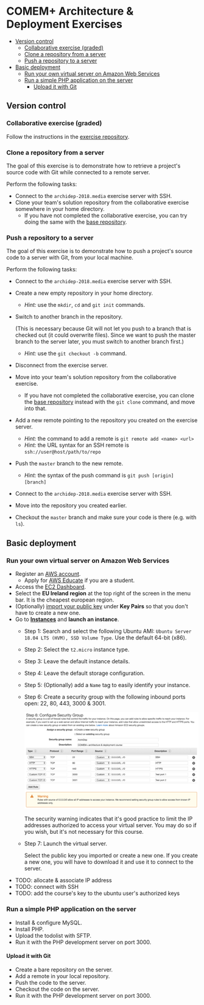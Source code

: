 # COMEM+ Architecture & Deployment Exercises

<!-- START doctoc generated TOC please keep comment here to allow auto update -->
<!-- DON'T EDIT THIS SECTION, INSTEAD RE-RUN doctoc TO UPDATE -->


- [Version control](#version-control)
  - [Collaborative exercise (graded)](#collaborative-exercise-graded)
  - [Clone a repository from a server](#clone-a-repository-from-a-server)
  - [Push a repository to a server](#push-a-repository-to-a-server)
- [Basic deployment](#basic-deployment)
  - [Run your own virtual server on Amazon Web Services](#run-your-own-virtual-server-on-amazon-web-services)
  - [Run a simple PHP application on the server](#run-a-simple-php-application-on-the-server)
    - [Upload it with Git](#upload-it-with-git)

<!-- END doctoc generated TOC please keep comment here to allow auto update -->



## Version control

### Collaborative exercise (graded)

Follow the instructions in the [exercise repository][php-todo-ex].

### Clone a repository from a server

The goal of this exercise is to demonstrate how to retrieve a project's source code with Git while connected to a remote server.

Perform the following tasks:

* Connect to the `archidep-2018.media` exercise server with SSH.
* Clone your team's solution repository from the collaborative exercise somewhere in your home directory.
  * If you have not completed the collaborative exercise, you can try doing the same with the [base repository][php-todo-ex].

### Push a repository to a server

The goal of this exercise is to demonstrate how to push a project's source code to a server with Git, from your local machine.

Perform the following tasks:

* Connect to the `archidep-2018.media` exercise server with SSH.
* Create a new empty repository in your home directory.
  * *Hint:* use the `mkdir`, `cd` and `git init` commands.
* Switch to another branch in the repository.

  (This is necessary because Git will not let you push to a branch that is checked out (it could overwrite files).
  Since we want to push the master branch to the server later, you must switch to another branch first.)
  * *Hint:* use the `git checkout -b` command.
* Disconnect from the exercise server.
* Move into your team's solution repository from the collaborative exercise.
  * If you have not completed the collaborative exercise, you can clone the [base repository][php-todo-ex] instead with the `git clone` command, and move into that.
* Add a new remote pointing to the repository you created on the exercise server.
  * *Hint:* the command to add a remote is `git remote add <name> <url>`
  * *Hint:* the URL syntax for an SSH remote is `ssh://user@host/path/to/repo`
* Push the `master` branch to the new remote.
  * *Hint:* the syntax of the push command is `git push [origin] [branch]`
* Connect to the `archidep-2018.media` exercise server with SSH.
* Move into the repository you created earlier.
* Checkout the `master` branch and make sure your code is there (e.g. with `ls`).



## Basic deployment

### Run your own virtual server on Amazon Web Services

* Register an [AWS account](https://portal.aws.amazon.com/billing/signup#/start).
  * Apply for [AWS Educate](https://aws.amazon.com/education/awseducate/apply/) if you are a student.
* Access the [EC2 Dashboard](https://eu-west-1.console.aws.amazon.com/ec2).
* Select the **EU Ireland region** at the top right of the screen in the menu bar.
  It is the cheapest european region.
* (Optionally) [import your public key](https://eu-west-1.console.aws.amazon.com/ec2) under **Key Pairs** so that you don't have to create a new one.
* Go to [**Instances**](https://eu-west-1.console.aws.amazon.com/ec2) and **launch an instance**.
  * Step 1: Search and select the following Ubuntu AMI: `Ubuntu Server 18.04 LTS (HVM), SSD Volume Type`.
    Use the default 64-bit (x86).
  * Step 2: Select the `t2.micro` instance type.
  * Step 3: Leave the default instance details.
  * Step 4: Leave the default storage configuration.
  * Step 5: (Optionally) add a `Name` tag to easily identify your instance.
  * Step 6: Create a security group with the following inbound ports open: 22, 80, 443, 3000 & 3001.

    ![AWS Security Group](images/aws-security-group.png)

    The security warning indicates that it's good practice
    to limit the IP addresses authorized to access your virtual server.
    You may do so if you wish, but it's not necessary for this course.
  * Step 7: Launch the virtual server.

    Select the public key you imported or create a new one.
    If you create a new one, you will have to download it and use it to connect to the server.
* TODO: allocate & associate IP address
* TODO: connect with SSH
* TODO: add the course's key to the ubuntu user's authorized keys

### Run a simple PHP application on the server

* Install & configure MySQL.
* Install PHP.
* Upload the todolist with SFTP.
* Run it with the PHP development server on port 3000.

#### Upload it with Git

* Create a bare repository on the server.
* Add a remote in your local repository.
* Push the code to the server.
* Checkout the code on the server.
* Run it with the PHP development server on port 3000.





[php-todo-ex]: https://github.com/MediaComem/comem-archidep-php-todo-exercise
